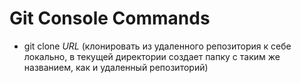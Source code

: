 # Git Console Commands
- git clone _URL_ (клонировать из удаленного репозитория к себе локально, в текущей директории создает папку с таким же названием, как и удаленный репозиторий)
